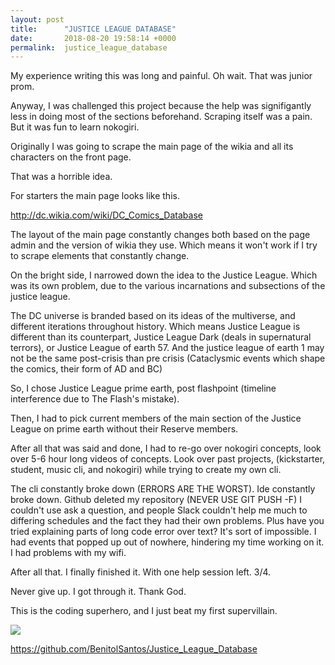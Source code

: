 ```yaml
---
layout: post
title:      "JUSTICE LEAGUE DATABASE"
date:       2018-08-20 19:58:14 +0000
permalink:  justice_league_database
---
```



My experience writing this was long and painful. Oh wait. That was junior prom.

Anyway, I was challenged this project because the help was signifigantly less in doing most of the sections beforehand. Scraping itself was a pain. But it was fun to learn nokogiri. 


Originally I was going to scrape the main page of the wikia and all its characters on the front page.

That was a horrible idea.

For starters the main page looks like this.

http://dc.wikia.com/wiki/DC_Comics_Database

The layout of the main page constantly changes both based on the page admin and the version of wikia they use.
Which means it won't work if I try to scrape elements that constantly change.

On the bright side, I narrowed down the idea to the Justice League. Which was its own problem, due to the various incarnations  and subsections of the justice league. 

The DC universe is branded based on its ideas of the multiverse, and different iterations throughout history. Which means Justice League is different than its counterpart, Justice League Dark (deals in supernatural terrors), or Justice League of earth 57. And the justice league of earth 1 may not be the same post-crisis than pre crisis (Cataclysmic events which shape the comics, their form of AD and BC)

So, I chose Justice League prime earth, post flashpoint (timeline interference due to The Flash's mistake).

Then, I had to pick current members of the main section of the Justice League on prime earth without their Reserve members.

After all that was said and done, I had to re-go over nokogiri concepts, look over 5-6 hour long videos of concepts. Look over past  projects, (kickstarter, student, music cli, and nokogiri) while trying to create my own cli.

The cli constantly broke down (ERRORS ARE THE WORST). Ide constantly broke down. Github deleted my repository (NEVER USE GIT PUSH -F) I couldn't use ask a question, and people Slack couldn't help me much to differing schedules and the fact they had their own problems. Plus have you tried explaining parts of long code error over text? It's sort of impossible. I had events that popped up out of nowhere, hindering my time working on it. I had problems with my wifi.

After all that. I finally finished it. With one help session left. 3/4.

Never give up. I got through it. Thank God. 

This is the coding superhero, and I just beat my first supervillain.

![](https://steamusercontent-a.akamaihd.net/ugc/934940089771141538/170A6939CED4152082C3A8D54E6E880C85F8807C/)


https://github.com/BenitolSantos/Justice_League_Database



